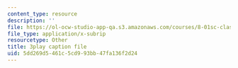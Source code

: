 ```yaml
---
content_type: resource
description: ''
file: https://ol-ocw-studio-app-qa.s3.amazonaws.com/courses/8-01sc-classical-mechanics-fall-2016/5dd269d5461c5cd993bb47fa136f2d24_PQfYJ2TjpEU.vtt
file_type: application/x-subrip
resourcetype: Other
title: 3play caption file
uid: 5dd269d5-461c-5cd9-93bb-47fa136f2d24
---
```

